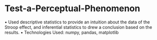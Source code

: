# Test-a-Perceptual-Phenomenon
• Used descriptive statistics to provide an intuition about the data of the Stroop effect, and inferential statistics to drew a conclusion based on the results.
• Technologies Used: numpy, pandas, matplotlib
